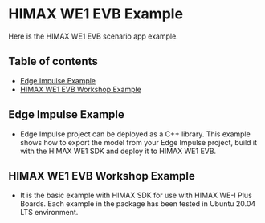 # HIMAX WE1 EVB Example 

Here is the HIMAX WE1 EVB scenario app example. 

## Table of contents
  - [Edge Impulse Example](https://github.com/HimaxSmartSensing/bsp_tflu/tree/main/HIMAX_WE1_EVB_example/scenario_app/edgeimpulse-example)
  - [HIMAX WE1 EVB Workshop Example](https://github.com/HimaxSmartSensing/bsp_tflu/tree/main/HIMAX_WE1_EVB_example/scenario_app/workshop_example)


## Edge Impulse Example
- Edge Impulse project can be deployed as a C++ library. This example shows how to export the model from your Edge Impulse project, build it with the HIMAX WE1 SDK and deploy it to HIMAX WE1 EVB.

## HIMAX WE1 EVB Workshop Example
- It is the basic example with HIMAX SDK for use with HIMAX WE-I Plus Boards. Each example in the package has been tested in Ubuntu 20.04 LTS environment.